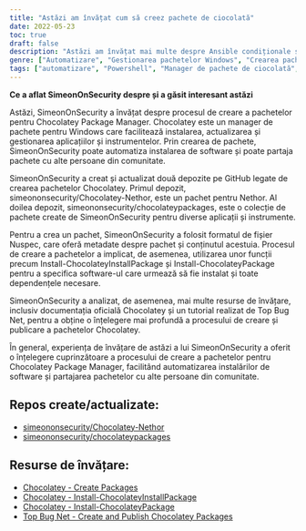 ```yaml
---
title: "Astăzi am învățat cum să creez pachete de ciocolată"
date: 2022-05-23
toc: true
draft: false
description: "Astăzi am învățat mai multe despre Ansible condiționale și gestionarea variabilelor Ansible"
genre: ["Automatizare", "Gestionarea pachetelor Windows", "Crearea pachetului", "Managementul pachetelor", "Infrastructura ca și cod (IaC)", "Implementarea de software pentru Windows", "Ambalare software", "Automatizare Windows", "Depozite de pachete", "Instrumente Windows"]
tags: ["automatizare", "Powershell", "Manager de pachete de ciocolată", "Ciocolată", "Choco", "crearea de pachete", "automatizarea pachetelor", "Nuspec", "Nethor", "Managerii de pachete Windows", "IAC", "Infrastructură sub formă de cod", "Implementarea software-ului Windows", "ambalare software", "gestionarea depozitelor", "partajarea pachetelor", "Documentație de ciocolată", "tutorial", "publicarea pachetelor"]
---
```


**Ce a aflat SimeonOnSecurity despre și a găsit interesant astăzi**

Astăzi, SimeonOnSecurity a învățat despre procesul de creare a pachetelor pentru Chocolatey Package Manager. Chocolatey este un manager de pachete pentru Windows care facilitează instalarea, actualizarea și gestionarea aplicațiilor și instrumentelor. Prin crearea de pachete, SimeonOnSecurity poate automatiza instalarea de software și poate partaja pachete cu alte persoane din comunitate.

SimeonOnSecurity a creat și actualizat două depozite pe GitHub legate de crearea pachetelor Chocolatey. Primul depozit, simeononsecurity/Chocolatey-Nethor, este un pachet pentru Nethor. Al doilea depozit, simeononsecurity/chocolateypackages, este o colecție de pachete create de SimeonOnSecurity pentru diverse aplicații și instrumente.

Pentru a crea un pachet, SimeonOnSecurity a folosit formatul de fișier Nuspec, care oferă metadate despre pachet și conținutul acestuia. Procesul de creare a pachetelor a implicat, de asemenea, utilizarea unor funcții precum Install-ChocolateyInstallPackage și Install-ChocolateyPackage pentru a specifica software-ul care urmează să fie instalat și toate dependențele necesare.

SimeonOnSecurity a analizat, de asemenea, mai multe resurse de învățare, inclusiv documentația oficială Chocolatey și un tutorial realizat de Top Bug Net, pentru a obține o înțelegere mai profundă a procesului de creare și publicare a pachetelor Chocolatey.

În general, experiența de învățare de astăzi a lui SimeonOnSecurity a oferit o înțelegere cuprinzătoare a procesului de creare a pachetelor pentru Chocolatey Package Manager, facilitând automatizarea instalărilor de software și partajarea pachetelor cu alte persoane din comunitate.

## Repos create/actualizate:
- [simeononsecurity/Chocolatey-Nethor](https://github.com/simeononsecurity/Chocolatey-Nethor)
- [simeononsecurity/chocolateypackages](https://github.com/simeononsecurity/chocolateypackages)

## Resurse de învățare:
- [Chocolatey - Create Packages](https://docs.chocolatey.org/en-us/create/create-packages#nuspec)
- [Chocolatey - Install-ChocolateyInstallPackage](https://docs.chocolatey.org/en-us/create/functions/install-chocolateyinstallpackage)
- [Chocolatey - Install-ChocolateyPackage](https://docs.chocolatey.org/en-us/create/functions/install-chocolateypackage)
- [Top Bug Net - Create and Publish Chocolatey Packages](https://www.topbug.net/blog/2012/07/02/a-simple-tutorial-create-and-publish-chocolatey-packages/)